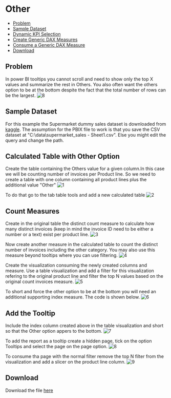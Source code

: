 # Other

- [Problem](#problem)
- [Sample Dataset](#sample-dataset)
- [Dynamic KPI Selection](#dynamic-kpi-selection)
- [Create Generic DAX Measures](#create-generic-dax-measures)
- [Consume a Generic DAX Measure](#consume-a-generic-dax-measure)
- [Download](#download)

Problem
--------
In power BI tooltips you cannot scroll and need to show only the top X values and summarize the rest in Others. You also often want the others option to be at the bottom despite the fact that the total number of rows can be the largest.
![8](https://github.com/christostsiaras/Power-BI/assets/5610687/ae2c2de3-e1d1-4c9f-80bf-c2b350398b6b)


Sample Dataset
----------------
For this example the Supermarket dummy sales dataset is downloaded from [kaggle](https://www.kaggle.com/datasets/aungpyaeap/supermarket-sales?resource=download).
The assumption for the PBIX file to work is that you save the CSV dataset at "C:\data\supermarket_sales - Sheet1.csv". Else you might edit the query and change the path.

Calculated Table with Other Option
----------------------------------
Create the table containing the Others value for a given column.In this case we will be counting number of invoices per Product line. So we need to create a table with one column containing all product lines plus the  additional value "Other"
![1](https://github.com/christostsiaras/Power-BI/assets/5610687/b051f6e0-1a9b-4969-89e4-24cbec72963e)

To do that go to the tab table tools and add a new calculated table
![2](https://github.com/christostsiaras/Power-BI/assets/5610687/978bc9bd-2530-4550-9b1d-6595bfb6148e)


Count Measures
--------------
Create in the original table the distinct count measure to calculate how many distinct invoices (keep in mind the invoice ID need to be either a number or a text) exist per product line.
![3](https://github.com/christostsiaras/Power-BI/assets/5610687/ecfb2edc-6557-446b-9c73-33c4314fbf7e)

Now create another measure in the calculated table to count the distinct number of invoices including the other category. You may also use this measure beyond tooltips where you can use filtering.
![4](https://github.com/christostsiaras/Power-BI/assets/5610687/fd6b34f7-aa15-4cb0-9e01-17890cceb608)

Create the visualization consuming the newly created columns and measure. Use a table visualization and add a filter for this visualization refering to the original product line and filter the top N values based on the original count invoices measure.
![5](https://github.com/christostsiaras/Power-BI/assets/5610687/091f43d4-0aa9-4c29-a351-788d2802ec3b)

To short and force the other option to be at the bottom you will need an additional supporting index measure. The code is shown below.
![6](https://github.com/christostsiaras/Power-BI/assets/5610687/b9cb39a6-3fe8-4f37-927c-67d5a17fb06f)

Add the Tooltip
---------------

Include the index column created above in the table visualization and short so that the Other option appers to the bottom.
![7](https://github.com/christostsiaras/Power-BI/assets/5610687/76e902eb-4b34-485a-bfef-a187696eed05)

To add the report as a tooltip create a hidden page, tick on the option Tooltips and select the page on the page option.
![8](https://github.com/christostsiaras/Power-BI/assets/5610687/63364674-735d-4c2e-9c29-13299e1d3bfd)

To consume tha page with the normal filter remove the top N filter from the visualization and add a slicer on the product line column.
![9](https://github.com/christostsiaras/Power-BI/assets/5610687/cda9fa6d-3c40-4625-87b0-9bf11500f61d)

Download
---------
Download the file [here](https://github.com/christostsiaras/Power-BI/tree/main/Other)

